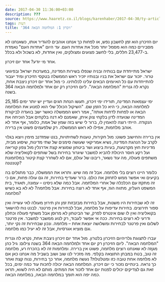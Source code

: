 ```yaml
---
date: 2017-04-30 11:36:00+03:00
description: ???
source: https://www.haaretz.co.il/blogs/karenhaber/2017-04-30/ty-article/0000017f-f8de-d460-afff-fbfe6c660000
tags: דעות
title: 'זיכרון 1: המלחמה הבאה 364'
---
```


יום הזיכרון הוא זמן לחשבון נפש, או לפחות כך אנחנו אוהבים להגדיר אותו, כשאנחנו לא מסבירים כמה הוא מסמל יותר מכל את אחדות העם. עד היום "אחדות העם" נאמדת ב-23,477 חללים, בלי לחשב פצועים ומצולקים, ואין אחדות, לא בשכול ולא בכלל. 

אחד מי יודע? אחד יום זיכרון.

ישראל מתייחדת עם בנותיה ובניה שנפלו בשירות המדינה, במערכות ישראל ובפיגועי טרור. יזכור עם ישראל את בניו ובנותיו יזכיר ראש הממשלה בטקסי הזיכרון ומיד יעבור להתייחדות עם כל האיומים הבאים עלינו לכלותינו. כי מול אחד יום זיכרון ניצבת אחת, נקרא לה גנרית "המלחמה הבאה". ליום הזיכרון רק יום אחד ולמלחמה הבאה 364 בשנה.

25,185 ימי עצמאות המדינה, תורידו ימי זיכרון, תעשו הנחת חגים ועדיין יש יותר ימים למלחמה הבאה, כי היא כל הזמן שם. "השיקול הכולל שלי הוא למנוע את המלחמה הבאה או לפחות לדחות אותה", אמר ראש הממשלה כאשר ישב בוועדה לביקורת המדינה שנועדה לדון בלקחי צוק איתן, שאמנם לא דנה בלקחים אבל הוכיחה את הנקודה. הייתי רוצה להאמין לו, ברור לי שיש בזה שמץ של אמת, כלומר, אף אחד לא אוהב מלחמות, אפילו לא ראש הממשלה. רק שלפעמים פשוט אין ברירה.

אין ברירה והחישוב פשוט: מול חקירות, טענות לשחיתויות, בנט שמזדנב מימין ויוצא בגלוי לקרב על הנהגת המדינה, נשיא אמריקאי שעושה סימנים של שתי מדינות, שיסוע מבית, מדיניות חוץ מקרטעת, בעיות ביצוע ושר ביטחון שמוציא קצת אדרנלין מול צפון קוריאה ועל רקע חוסר היכולת להביא למשבר שיגרור בחירות בשל שותפים לקואליציה שלא משתפים פעולה, מה עוד נשאר, ריבונו של עולם, אם לא לשחרר קצת קיטור במלחמונת קטנטנה?

כלומר היינו רוצים בלי מלחמה. אבל זה מה שיש. ותראו את הממשלה, כבר מתגלים בה בקיעים ואי אפשר ממש לתחזק את כולם. ברור שעדיף בחירות, זה גם עולה פחות, אם כי זה מתקזז עם הכלכלה של אחרי המלחמה. אבל כמה שלא ניסינו – עמונה, תאגיד, בית המשפט העליון, מתווה הגז, אף אחד לא רוצה בחירות. אבל מלחמה? לא לא בא כשיש מלחמה?

זה לא שבחירות היו משנות, אבל בחירות מבזבזות זמן והן תירוץ מעולה לאי עשייה ואין ספור תירוצים. בחירות עדיפות על מלחמה, אבל לבחירות אין פרטנר. לבנט נוח להישאר בקואליציה ואין לו שום אינטרס לפרק, שר הביטחון לא מרוסן אבל משתף פעולה וכחלון ודרעי לא רוצים בחירות. ככה אי אפשר לעבוד, רק לנוע ממשבר למשבר. אין פרטנר לשלום ואין פרטנר לבחירות ומשלושה יוצאת אחת – מלחמה. ונכון שבחירות זה נקי יותר, וגם מוציא אגרסיות, אבל זה לא יעיל כמו מלחמה. 

 עברו לתצוגת גלריהיום הזיכרון בלטרון. מול אחד יום זיכרון ניצבת אחת, נקרא לה גנרית "המלחמה הבאה". ליום הזיכרון רק יום אחד ולמלחמה הבאה 364 בשנה צילום: גיל כהן מגןזה לא שאנחנו רוצים מלחמה, פשוט אין ברירה. ומלחמות זה לא בהכרח רע, מלחמה זה טוב, בטח במבחן התוצאה בקלפי. מה מזכיר לנו שוב ושוב בשביל מה אנחנו כאן אם לא מלחמה אחת טובה כזו ומטלטלת? נעשה מלחמה, אחר כך בחירות, ננוח קצת ואחר כך נראה. בינתיים נזכור כי יום זיכרון. המלחמה הבאה יכולה לחכות עוד כמה ימים, בכל זאת גם לצדיקים יכולים לפנות יום אחד לזכור את המתים. מותם לא היה לשווא, תראו כמה יפה הוא תומך במלחמה הבאה, במלחמה הבאה.
